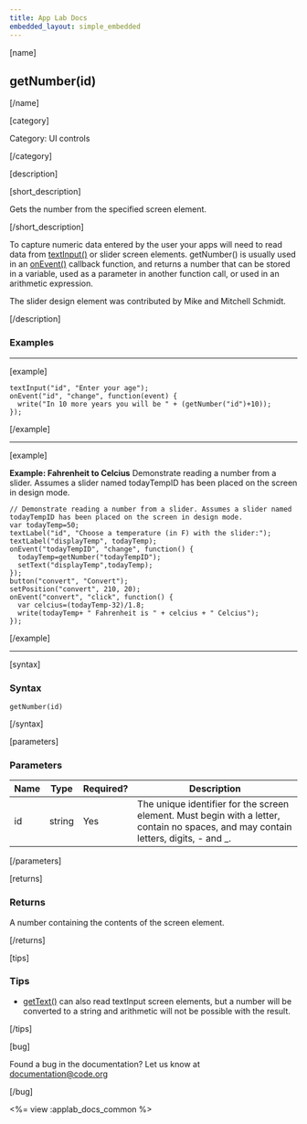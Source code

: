 ```yaml
---
title: App Lab Docs
embedded_layout: simple_embedded
---
```


[name]

## getNumber(id)

[/name]

[category]

Category: UI controls

[/category]

[description]

[short_description]

Gets the number from the specified screen element.

[/short_description]

To capture numeric data entered by the user your apps will need to read data from [textInput()](/applab/docs/textInput) or slider screen elements. getNumber() is usually used in an [onEvent()](/applab/docs/onEvent) callback function, and returns a number that can be stored in a variable, used as a parameter in another function call, or used in an arithmetic expression.

The slider design element was contributed by Mike and Mitchell Schmidt.

[/description]

### Examples
____________________________________________________

[example]

```
textInput("id", "Enter your age");
onEvent("id", "change", function(event) {
  write("In 10 more years you will be " + (getNumber("id")+10));
});
```

[/example]
____________________________________________________

[example]

**Example: Fahrenheit to Celcius** Demonstrate reading a number from a slider. Assumes a slider named todayTempID has been placed on the screen in design mode.

```
// Demonstrate reading a number from a slider. Assumes a slider named todayTempID has been placed on the screen in design mode.
var todayTemp=50;
textLabel("id", "Choose a temperature (in F) with the slider:");
textLabel("displayTemp", todayTemp);
onEvent("todayTempID", "change", function() {
  todayTemp=getNumber("todayTempID");
  setText("displayTemp",todayTemp);
});
button("convert", "Convert");
setPosition("convert", 210, 20);
onEvent("convert", "click", function() {
  var celcius=(todayTemp-32)/1.8;
  write(todayTemp+ " Fahrenheit is " + celcius + " Celcius");
});
```

[/example]
____________________________________________________
[syntax]

### Syntax

```
getNumber(id)
```

[/syntax]

[parameters]

### Parameters

| Name  | Type | Required? | Description |
|-----------------|------|-----------|-------------|
| id | string | Yes | The unique identifier for the screen element. Must begin with a letter, contain no spaces, and may contain letters, digits, - and _. |

[/parameters]

[returns]

### Returns
A number containing the contents of the screen element.

[/returns]

[tips]

### Tips
- [getText()](/applab/docs/getText) can also read textInput screen elements, but a number will be converted to a string and arithmetic will not be possible with the result.

[/tips]

[bug]

Found a bug in the documentation? Let us know at documentation@code.org

[/bug]

<%= view :applab_docs_common %>

